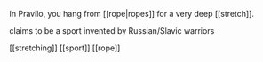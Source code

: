 In Pravilo, you hang from [[rope|ropes]] for a very deep [[stretch]].

claims to be a sport invented by Russian/Slavic warriors

[[stretching]]
[[sport]]
[[rope]]